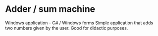 # Adder / sum machine

Windows application -  C# / Windows forms
Simple application that adds two numbers given by the user. Good for didactic purposes. 
